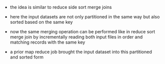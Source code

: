 - the idea is similar to reduce side sort merge joins
- here the input datasets are not only partitioned in the same way but also sorted based on the same key
- now the same merging operation can be performed like in reduce sort merge join by incrementally reading both input files in order and matching records with the same key

- a prior map reduce job brought the input dataset into this partitioned and sorted form